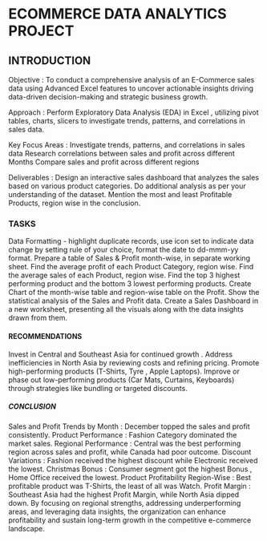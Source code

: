 # ECOMMERCE DATA ANALYTICS PROJECT

## INTRODUCTION

Objective :
To conduct a comprehensive analysis of an E-Commerce sales data using Advanced Excel features to uncover actionable insights driving  data-driven decision-making and strategic business growth.

Approach :
Perform Exploratory Data Analysis (EDA) in Excel , utilizing pivot tables, charts, slicers to investigate trends, patterns, and correlations in sales data.

Key Focus Areas :
Investigate trends, patterns, and correlations in sales data
Research correlations between sales and profit across different Months
Compare sales and profit across different regions

Deliverables :
Design an interactive sales dashboard that analyzes the sales based on various product categories. 
Do additional analysis as per your understanding of the dataset. 
Mention the most and least Profitable Products, region wise in the conclusion.   

### TASKS

Data Formatting - highlight duplicate records, use icon set to indicate data change by setting rule of your choice, format the date to dd-mmm-yy format.
Prepare a table of Sales & Profit month-wise, in separate working sheet.
Find the average profit of each Product Category, region wise.
Find the average sales of each Product, region wise.
Find the top 3 highest performing product and the bottom 3 lowest performing products.
Create Chart of the month-wise table and region-wise table on the Profit.
Show the statistical analysis of the Sales and Profit data.
Create a Sales Dashboard in a new worksheet, presenting all the visuals along with the data insights drawn from them.

#### RECOMMENDATIONS

Invest in Central and Southeast Asia for continued growth .
Address inefficiencies in North Asia by reviewing costs and refining pricing.
Promote high-performing products (T-Shirts, Tyre , Apple Laptops).
Improve or phase out low-performing products (Car Mats, Curtains, Keyboards) through strategies like bundling or targeted discounts.

##### CONCLUSION

Sales and Profit Trends by Month : December topped the sales and profit consistently.
Product Performance : Fashion Category dominated the market sales.
Regional Performance : Central was the best performing region across sales and profit, while Canada had poor outcome.
Discount Variations : Fashion received the highest discount while Electronic received the lowest.
Christmas Bonus : Consumer segment got  the highest Bonus , Home Office received the lowest.
Product Profitability Region-Wise : Best profitable product was T-Shirts, the least of all was Watch.
Profit Margin : Southeast Asia had the highest Profit Margin, while North Asia  dipped down.
By focusing on regional strengths, addressing underperforming areas, and leveraging data insights, 
the organization can enhance profitability and sustain long-term growth in the competitive e-commerce landscape.
